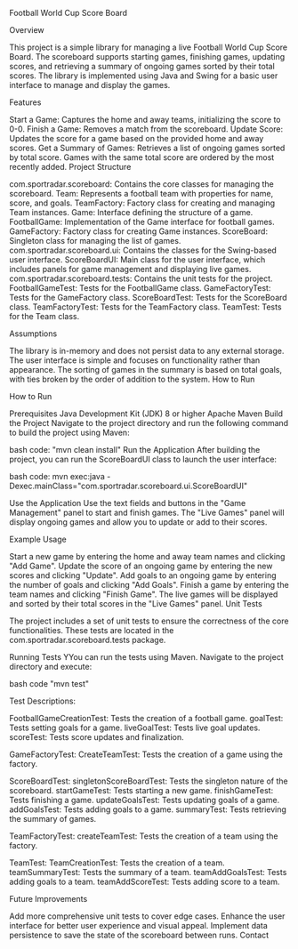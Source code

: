 Football World Cup Score Board

Overview

This project is a simple library for managing a live Football World Cup Score Board. The scoreboard supports starting games, finishing games, updating scores, and retrieving a summary of ongoing games sorted by their total scores. The library is implemented using Java and Swing for a basic user interface to manage and display the games.

Features

Start a Game: Captures the home and away teams, initializing the score to 0-0.
Finish a Game: Removes a match from the scoreboard.
Update Score: Updates the score for a game based on the provided home and away scores.
Get a Summary of Games: Retrieves a list of ongoing games sorted by total score. Games with the same total score are ordered by the most recently added.
Project Structure

com.sportradar.scoreboard: Contains the core classes for managing the scoreboard.
Team: Represents a football team with properties for name, score, and goals.
TeamFactory: Factory class for creating and managing Team instances.
Game: Interface defining the structure of a game.
FootballGame: Implementation of the Game interface for football games.
GameFactory: Factory class for creating Game instances.
ScoreBoard: Singleton class for managing the list of games.
com.sportradar.scoreboard.ui: Contains the classes for the Swing-based user interface.
ScoreBoardUI: Main class for the user interface, which includes panels for game management and displaying live games.
com.sportradar.scoreboard.tests: Contains the unit tests for the project.
FootballGameTest: Tests for the FootballGame class.
GameFactoryTest: Tests for the GameFactory class.
ScoreBoardTest: Tests for the ScoreBoard class.
TeamFactoryTest: Tests for the TeamFactory class.
TeamTest: Tests for the Team class.

Assumptions

The library is in-memory and does not persist data to any external storage.
The user interface is simple and focuses on functionality rather than appearance.
The sorting of games in the summary is based on total goals, with ties broken by the order of addition to the system.
How to Run

How to Run

Prerequisites
Java Development Kit (JDK) 8 or higher
Apache Maven
Build the Project
Navigate to the project directory and run the following command to build the project using Maven:

bash code: "mvn clean install"
Run the Application
After building the project, you can run the ScoreBoardUI class to launch the user interface:

bash code: mvn exec:java -Dexec.mainClass="com.sportradar.scoreboard.ui.ScoreBoardUI"

Use the Application
Use the text fields and buttons in the "Game Management" panel to start and finish games.
The "Live Games" panel will display ongoing games and allow you to update or add to their scores.

Example Usage

Start a new game by entering the home and away team names and clicking "Add Game".
Update the score of an ongoing game by entering the new scores and clicking "Update".
Add goals to an ongoing game by entering the number of goals and clicking "Add Goals".
Finish a game by entering the team names and clicking "Finish Game".
The live games will be displayed and sorted by their total scores in the "Live Games" panel.
Unit Tests

The project includes a set of unit tests to ensure the correctness of the core functionalities. These tests are located in the com.sportradar.scoreboard.tests package.

Running Tests
YYou can run the tests using Maven. Navigate to the project directory and execute:

bash code "mvn test"

Test Descriptions:

FootballGameCreationTest: Tests the creation of a football game.
goalTest: Tests setting goals for a game.
liveGoalTest: Tests live goal updates.
scoreTest: Tests score updates and finalization.

GameFactoryTest:
CreateTeamTest: Tests the creation of a game using the factory.

ScoreBoardTest:
singletonScoreBoardTest: Tests the singleton nature of the scoreboard.
startGameTest: Tests starting a new game.
finishGameTest: Tests finishing a game.
updateGoalsTest: Tests updating goals of a game.
addGoalsTest: Tests adding goals to a game.
summaryTest: Tests retrieving the summary of games.

TeamFactoryTest:
createTeamTest: Tests the creation of a team using the factory.

TeamTest:
TeamCreationTest: Tests the creation of a team.
teamSummaryTest: Tests the summary of a team.
teamAddGoalsTest: Tests adding goals to a team.
teamAddScoreTest: Tests adding score to a team.

Future Improvements

Add more comprehensive unit tests to cover edge cases.
Enhance the user interface for better user experience and visual appeal.
Implement data persistence to save the state of the scoreboard between runs.
Contact

